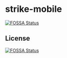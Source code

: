 # strike-mobile
[![FOSSA Status](https://app.fossa.com/api/projects/git%2Bgithub.com%2FCenso-Inc%2Fcenso-security-ios.svg?type=shield)](https://app.fossa.com/projects/git%2Bgithub.com%2FCenso-Inc%2Fcenso-security-ios?ref=badge_shield)



## License
[![FOSSA Status](https://app.fossa.com/api/projects/git%2Bgithub.com%2FCenso-Inc%2Fcenso-security-ios.svg?type=large)](https://app.fossa.com/projects/git%2Bgithub.com%2FCenso-Inc%2Fcenso-security-ios?ref=badge_large)